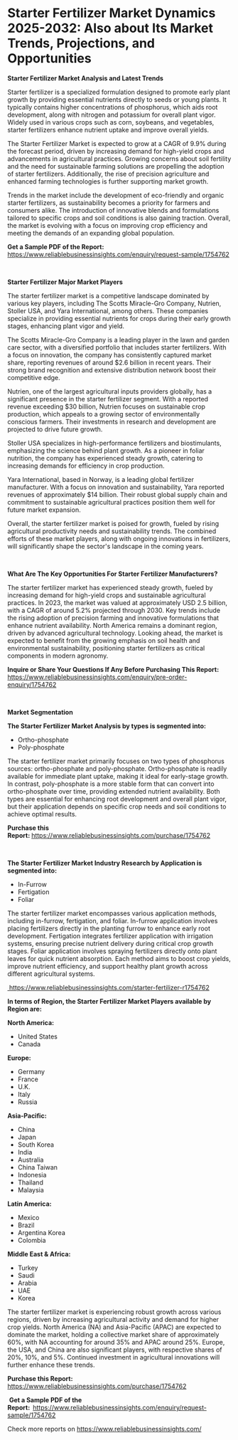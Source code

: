 <p><h1>Starter Fertilizer Market Dynamics 2025-2032: Also about Its Market Trends, Projections, and Opportunities</h1></p><p><strong>Starter Fertilizer Market Analysis and Latest Trends</strong></p>
<p><p>Starter fertilizer is a specialized formulation designed to promote early plant growth by providing essential nutrients directly to seeds or young plants. It typically contains higher concentrations of phosphorus, which aids root development, along with nitrogen and potassium for overall plant vigor. Widely used in various crops such as corn, soybeans, and vegetables, starter fertilizers enhance nutrient uptake and improve overall yields.</p><p>The Starter Fertilizer Market is expected to grow at a CAGR of 9.9% during the forecast period, driven by increasing demand for high-yield crops and advancements in agricultural practices. Growing concerns about soil fertility and the need for sustainable farming solutions are propelling the adoption of starter fertilizers. Additionally, the rise of precision agriculture and enhanced farming technologies is further supporting market growth. </p><p>Trends in the market include the development of eco-friendly and organic starter fertilizers, as sustainability becomes a priority for farmers and consumers alike. The introduction of innovative blends and formulations tailored to specific crops and soil conditions is also gaining traction. Overall, the market is evolving with a focus on improving crop efficiency and meeting the demands of an expanding global population.</p></p>
<p><strong>Get a Sample PDF of the Report:&nbsp;</strong> <a href="https://www.reliablebusinessinsights.com/enquiry/request-sample/1754762?utm_campaign=2242&utm_medium=2&utm_source=Github&utm_content=ia&utm_term=01042025&utm_id=starter-fertilizer">https://www.reliablebusinessinsights.com/enquiry/request-sample/1754762</a></p>
<p>&nbsp;</p>
<p><strong>Starter Fertilizer Major Market Players</strong></p>
<p><p>The starter fertilizer market is a competitive landscape dominated by various key players, including The Scotts Miracle-Gro Company, Nutrien, Stoller USA, and Yara International, among others. These companies specialize in providing essential nutrients for crops during their early growth stages, enhancing plant vigor and yield.</p><p>The Scotts Miracle-Gro Company is a leading player in the lawn and garden care sector, with a diversified portfolio that includes starter fertilizers. With a focus on innovation, the company has consistently captured market share, reporting revenues of around $2.6 billion in recent years. Their strong brand recognition and extensive distribution network boost their competitive edge.</p><p>Nutrien, one of the largest agricultural inputs providers globally, has a significant presence in the starter fertilizer segment. With a reported revenue exceeding $30 billion, Nutrien focuses on sustainable crop production, which appeals to a growing sector of environmentally conscious farmers. Their investments in research and development are projected to drive future growth.</p><p>Stoller USA specializes in high-performance fertilizers and biostimulants, emphasizing the science behind plant growth. As a pioneer in foliar nutrition, the company has experienced steady growth, catering to increasing demands for efficiency in crop production.</p><p>Yara International, based in Norway, is a leading global fertilizer manufacturer. With a focus on innovation and sustainability, Yara reported revenues of approximately $14 billion. Their robust global supply chain and commitment to sustainable agricultural practices position them well for future market expansion.</p><p>Overall, the starter fertilizer market is poised for growth, fueled by rising agricultural productivity needs and sustainability trends. The combined efforts of these market players, along with ongoing innovations in fertilizers, will significantly shape the sector's landscape in the coming years.</p></p>
<p>&nbsp;</p>
<p><strong>What Are The Key Opportunities For Starter Fertilizer Manufacturers?</strong></p>
<p><p>The starter fertilizer market has experienced steady growth, fueled by increasing demand for high-yield crops and sustainable agricultural practices. In 2023, the market was valued at approximately USD 2.5 billion, with a CAGR of around 5.2% projected through 2030. Key trends include the rising adoption of precision farming and innovative formulations that enhance nutrient availability. North America remains a dominant region, driven by advanced agricultural technology. Looking ahead, the market is expected to benefit from the growing emphasis on soil health and environmental sustainability, positioning starter fertilizers as critical components in modern agronomy.</p></p>
<p><strong>Inquire or Share Your Questions If Any Before Purchasing This Report:</strong> <a href="https://www.reliablebusinessinsights.com/enquiry/pre-order-enquiry/1754762?utm_campaign=2242&utm_medium=2&utm_source=Github&utm_content=ia&utm_term=01042025&utm_id=starter-fertilizer">https://www.reliablebusinessinsights.com/enquiry/pre-order-enquiry/1754762</a></p>
<p>&nbsp;</p>
<p><strong>Market Segmentation</strong></p>
<p><strong>The Starter Fertilizer Market Analysis by types is segmented into:</strong></p>
<p><ul><li>Ortho-phosphate</li><li>Poly-phosphate</li></ul></p>
<p><p>The starter fertilizer market primarily focuses on two types of phosphorus sources: ortho-phosphate and poly-phosphate. Ortho-phosphate is readily available for immediate plant uptake, making it ideal for early-stage growth. In contrast, poly-phosphate is a more stable form that can convert into ortho-phosphate over time, providing extended nutrient availability. Both types are essential for enhancing root development and overall plant vigor, but their application depends on specific crop needs and soil conditions to achieve optimal results.</p></p>
<p><strong>Purchase this Report:&nbsp;</strong><a href="https://www.reliablebusinessinsights.com/purchase/1754762?utm_campaign=2242&utm_medium=2&utm_source=Github&utm_content=ia&utm_term=01042025&utm_id=starter-fertilizer">https://www.reliablebusinessinsights.com/purchase/1754762</a></p>
<p>&nbsp;</p>
<p><strong>The Starter Fertilizer Market Industry Research by Application is segmented into:</strong></p>
<p><ul><li>In-Furrow</li><li>Fertigation</li><li>Foliar</li></ul></p>
<p><p>The starter fertilizer market encompasses various application methods, including in-furrow, fertigation, and foliar. In-furrow application involves placing fertilizers directly in the planting furrow to enhance early root development. Fertigation integrates fertilizer application with irrigation systems, ensuring precise nutrient delivery during critical crop growth stages. Foliar application involves spraying fertilizers directly onto plant leaves for quick nutrient absorption. Each method aims to boost crop yields, improve nutrient efficiency, and support healthy plant growth across different agricultural systems.</p></p>
<p><a href="https://www.reliablebusinessinsights.com/starter-fertilizer-r1754762?utm_campaign=2242&utm_medium=2&utm_source=Github&utm_content=ia&utm_term=01042025&utm_id=starter-fertilizer">&nbsp;https://www.reliablebusinessinsights.com/starter-fertilizer-r1754762</a></p>
<p><strong>In terms of Region, the Starter Fertilizer Market Players available by Region are:</strong></p>
<p>
    <p> <strong> North America: </strong>
        <ul>
            <li>United States</li>
            <li>Canada</li>
        </ul>
        </p> 
    <p> <strong> Europe: </strong>
        <ul>
            <li>Germany</li>
            <li>France</li>
            <li>U.K.</li>
            <li>Italy</li>
            <li>Russia</li>
        </ul>
        </p> 
    <p> <strong> Asia-Pacific: </strong>
        <ul>
            <li>China</li>
            <li>Japan</li>
            <li>South Korea</li>
            <li>India</li>
            <li>Australia</li>
            <li>China Taiwan</li>
            <li>Indonesia</li>
            <li>Thailand</li>
            <li>Malaysia</li>
        </ul>
        </p> 
    <p> <strong> Latin America: </strong>
        <ul>
            <li>Mexico</li>
            <li>Brazil</li>
            <li>Argentina Korea</li>
            <li>Colombia</li>
        </ul>
        </p> 
    <p> <strong> Middle East & Africa: </strong>
        <ul>
            <li>Turkey</li>
            <li>Saudi</li>
            <li>Arabia</li>
            <li>UAE</li>
            <li>Korea</li>
        </ul>
    </p>
    </p>
<p><p>The starter fertilizer market is experiencing robust growth across various regions, driven by increasing agricultural activity and demand for higher crop yields. North America (NA) and Asia-Pacific (APAC) are expected to dominate the market, holding a collective market share of approximately 60%, with NA accounting for around 35% and APAC around 25%. Europe, the USA, and China are also significant players, with respective shares of 20%, 10%, and 5%. Continued investment in agricultural innovations will further enhance these trends.</p></p>
<p><strong>Purchase this Report: </strong><a href="https://www.reliablebusinessinsights.com/purchase/1754762?utm_campaign=2242&utm_medium=2&utm_source=Github&utm_content=ia&utm_term=01042025&utm_id=starter-fertilizer">https://www.reliablebusinessinsights.com/purchase/1754762</a></p>
<p>&nbsp;<strong>Get a Sample PDF of the Report:&nbsp;&nbsp;</strong><a href="https://www.reliablebusinessinsights.com/enquiry/request-sample/1754762?utm_campaign=2242&utm_medium=2&utm_source=Github&utm_content=ia&utm_term=01042025&utm_id=starter-fertilizer">https://www.reliablebusinessinsights.com/enquiry/request-sample/1754762</a></p>
<p><strong></strong></p>
<p>Check more reports on <a href="https://www.reliablebusinessinsights.com/?utm_campaign=2242&utm_medium=2&utm_source=Github&utm_content=ia&utm_term=01042025&utm_id=starter-fertilizer">https://www.reliablebusinessinsights.com/</a></p>